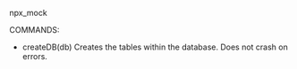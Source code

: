 npx_mock

COMMANDS:
- createDB(db)
Creates the tables within the database. Does not crash on errors.
